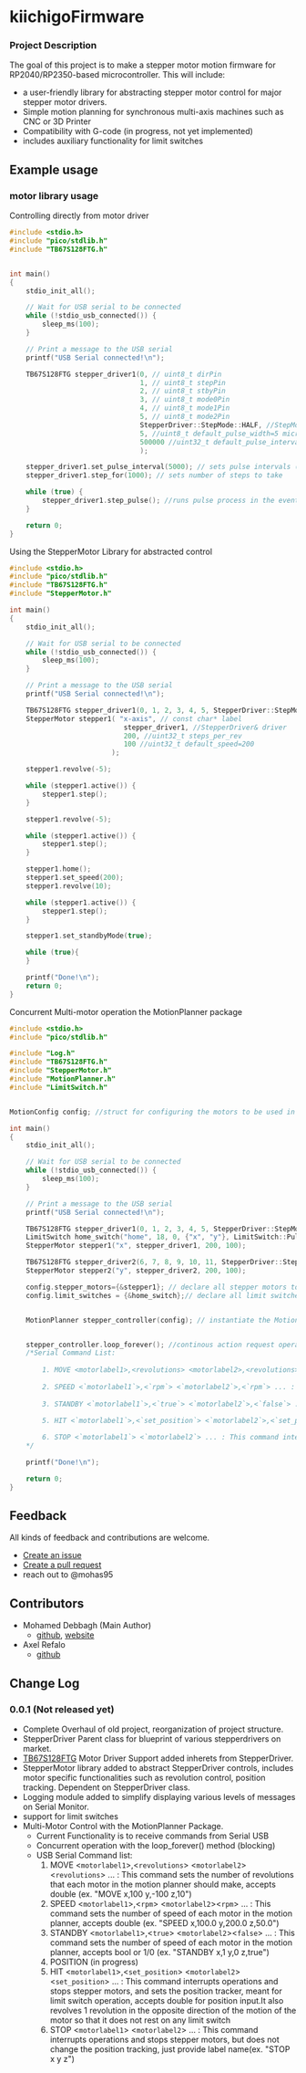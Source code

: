 # kiichigoFirmware

### Project Description
The goal of this project is to make a stepper motor motion firmware for RP2040/RP2350-based microcontroller. This will include: 
- a user-friendly library for abstracting stepper motor control for major stepper motor drivers.
- Simple motion planning for synchronous multi-axis machines such as CNC or 3D Printer
- Compatibility with G-code (in progress, not yet implemented)
- includes auxiliary functionality for limit switches

## Example usage
### motor library usage

Controlling directly from motor driver
``` cpp
#include <stdio.h>
#include "pico/stdlib.h"
#include "TB67S128FTG.h"


int main()
{
    stdio_init_all();

    // Wait for USB serial to be connected
    while (!stdio_usb_connected()) {
        sleep_ms(100);
    }

    // Print a message to the USB serial
    printf("USB Serial connected!\n");

    TB67S128FTG stepper_driver1(0, // uint8_t dirPin
                                1, // uint8_t stepPin
                                2, // uint8_t stbyPin
                                3, // uint8_t mode0Pin
                                4, // uint8_t mode1Pin
                                5, // uint8_t mode2Pin
                                StepperDriver::StepMode::HALF, //StepMode step_mode= StepMode::FULL,
                                5, //uint8_t default_pulse_width=5 microseconds
                                500000 //uint32_t default_pulse_interval=5000 in microseconds
                                ); 

    stepper_driver1.set_pulse_interval(5000); // sets pulse intervals (speed) in microseconds
    stepper_driver1.step_for(1000); // sets number of steps to take

    while (true) {
        stepper_driver1.step_pulse(); //runs pulse process in the event loop for parralelism
    }

    return 0;
}
```

Using the StepperMotor Library for abstracted control
``` cpp
#include <stdio.h>
#include "pico/stdlib.h"
#include "TB67S128FTG.h"
#include "StepperMotor.h"

int main()
{
    stdio_init_all();

    // Wait for USB serial to be connected
    while (!stdio_usb_connected()) {
        sleep_ms(100);
    }

    // Print a message to the USB serial
    printf("USB Serial connected!\n");

    TB67S128FTG stepper_driver1(0, 1, 2, 3, 4, 5, StepperDriver::StepMode::HALF);
    StepperMotor stepper1( "x-axis", // const char* label
                            stepper_driver1, //StepperDriver& driver
                            200, //uint32_t steps_per_rev
                            100 //uint32_t default_speed=200
                         );

    stepper1.revolve(-5);

    while (stepper1.active()) {
        stepper1.step();
    }

    stepper1.revolve(-5);

    while (stepper1.active()) {
        stepper1.step();
    }

    stepper1.home();
    stepper1.set_speed(200);
    stepper1.revolve(10);

    while (stepper1.active()) {
        stepper1.step();
    }

    stepper1.set_standbyMode(true);

    while (true){
    }

    printf("Done!\n");
    return 0;
}
```

Concurrent Multi-motor operation the MotionPlanner package
``` cpp
#include <stdio.h>
#include "pico/stdlib.h"

#include "Log.h"
#include "TB67S128FTG.h"
#include "StepperMotor.h"
#include "MotionPlanner.h"
#include "LimitSwitch.h"


MotionConfig config; //struct for configuring the motors to be used in the MotionPlanner object

int main()
{
    stdio_init_all();

    // Wait for USB serial to be connected
    while (!stdio_usb_connected()) {
        sleep_ms(100);
    }

    // Print a message to the USB serial
    printf("USB Serial connected!\n");

    TB67S128FTG stepper_driver1(0, 1, 2, 3, 4, 5, StepperDriver::StepMode::HALF);
    LimitSwitch home_switch("home", 18, 0, {"x", "y"}, LimitSwitch::PullMode::PULL_UP);
    StepperMotor stepper1("x", stepper_driver1, 200, 100);

    TB67S128FTG stepper_driver2(6, 7, 8, 9, 10, 11, StepperDriver::StepMode::QUARTER);
    StepperMotor stepper2("y", stepper_driver2, 200, 100);

    config.stepper_motors={&stepper1}; // declare all stepper motors to be controlled by the MotionPlanner object in the the MotionConfig struct;
    config.limit_switches = {&home_switch};// declare all limit switches to be monitored by the MotionPlanner object in the the MotionConfig struct;


    MotionPlanner stepper_controller(config); // instantiate the MotionPlanner


    stepper_controller.loop_forever(); //continous action request operation through serial Monitor, using the FIFO principle (this is blocking)
    /*Serial Command List: 
    
        1. MOVE <motorlabel1>,<revolutions> <motorlabel2>,<revolutions> ...: This command sets the number of revolutions that each motor in the motion planner should make, currently only accepts int (ex. "MOVE x,100 y,-100 z,10")
        
        2. SPEED <`motorlabel1`>,<`rpm`> <`motorlabel2`>,<`rpm`> ... : This command sets the number of speed of each motor in the motion planner, accepts double (ex. "SPEED x,100.0 y,200.0 z,50.0")
        
        3. STANDBY <`motorlabel1`>,<`true`> <`motorlabel2`>,<`false`> ... : This command sets the number of speed of each motor in the motion planner, accepts bool or 1/0 (ex. "STANDBY x,1 y,0 z,true")

        5. HIT <`motorlabel1`>,<`set_position`> <`motorlabel2`>,<`set_position`> ... : This command interrupts operations and stops stepper motors, and sets the position tracker, meant for limit switch operation, accepts double for position input. It also revolves 1 revolution in the opposite direction of the motion of the motor so that it does not rest on any limit switch
        
        6. STOP <`motorlabel1`> <`motorlabel2`> ... : This command interrupts operations and stops stepper motors, but does not change the position tracking, just provide label name(ex. "STOP x y z")
    */

    printf("Done!\n");

    return 0;
}

```




## Feedback
All kinds of feedback and contributions are welcome.
- [Create an issue](https://github.com/mohas95/kiichigoFirmware/issues)
- [Create a pull request](https://github.com/mohas95/kiichigoFirmware/pulls)
- reach out to @mohas95

## Contributors
- Mohamed Debbagh (Main Author)
    - [github](https://github.com/mohas05/), [website](https://mohas95.github.io/)
- Axel Refalo
    - [github](https://github.com/axelrefalo)

## Change Log
### 0.0.1 (Not released yet)
- Complete Overhaul of old project, reorganization of project structure.
- StepperDriver Parent class for blueprint of various stepperdrivers on market.
- [TB67S128FTG](https://www.pololu.com/product/2998) Motor Driver Support added inherets from StepperDriver.
- StepperMotor library added to abstract StepperDriver controls, includes motor specific functionalities such as revolution control, position tracking. Dependent on StepperDriver class. 
- Logging module added to simplify displaying various levels of messages on Serial Monitor.
- support for limit switches
- Multi-Motor Control with the MotionPlanner Package.
    - Current Functionality is to receive commands from Serial USB 
    - Concurrent operation with the loop_forever() method (blocking)
    - USB Serial Command list:
        1. MOVE <`motorlabel1`>,<`revolutions`> <`motorlabel2`><`revolutions`> ... : This command sets the number of revolutions that each motor in the motion planner should make, accepts double (ex. "MOVE x,100 y,-100 z,10")
        2. SPEED <`motorlabel1`>,<`rpm`> <`motorlabel2`><`rpm`> ... : This command sets the number of speed of each motor in the motion planner, accepts double (ex. "SPEED x,100.0 y,200.0 z,50.0")
        3. STANDBY <`motorlabel1`>,<`true`> <`motorlabel2`><`false`> ... : This command sets the number of speed of each motor in the motion planner, accepts bool or 1/0 (ex. "STANDBY x,1 y,0 z,true")
        4. POSITION (in progress)
        5. HIT <`motorlabel1`>,<`set_position`> <`motorlabel2`><`set_position`> ... : This command interrupts operations and stops stepper motors, and sets the position tracker, meant for limit switch operation, accepts double for position input.It also revolves 1 revolution in the opposite direction of the motion of the motor so that it does not rest on any limit switch
        6. STOP <`motorlabel1`> <`motorlabel2`> ... : This command interrupts operations and stops stepper motors, but does not change the position tracking, just provide label name(ex. "STOP x y z")
